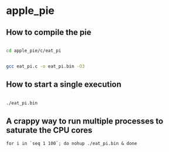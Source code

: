 # apple_pie

## How to compile the pie

```sh

cd apple_pie/c/eat_pi


gcc eat_pi.c -o eat_pi.bin -O3

```


## How to start a single execution


```sh

./eat_pi.bin

```


## A crappy way to run multiple processes to saturate the CPU cores

```
for i in `seq 1 100`; do nohup ./eat_pi.bin & done
```







